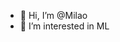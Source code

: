 - 👋 Hi, I’m @Milao
- 👀 I’m interested in ML

<!---
Milao/Milao is a ✨ special ✨ repository because its `README.md` (this file) appears on your GitHub profile.
You can click the Preview link to take a look at your changes.
--->
